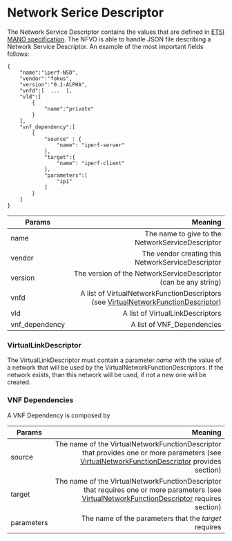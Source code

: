 # Network Serice Descriptor

The Network Service Descriptor contains the values that are defined in [ETSI MANO specification][nfv-mano]. The NFVO is able to handle JSON file describing a Network Service Descriptor. An example of the most important fields follows:

```
{  
	"name":"iperf-NSD",
    "vendor":"fokus",
    "version":"0.1-ALPHA",
    "vnfd":[  ...  ],
    "vld":[  
        {  
            "name":"private"
        }
    ],
    "vnf_dependency":[
    	{
      		"source" : {
       			"name": "iperf-server"
      		},
      		"target":{
        		"name": "iperf-client"
      		},
      		"parameters":[
        		"ip1"
      		]
    	}
    ]
}
```

| Params          				| Meaning       													|
| -------------   				| -------------:													|
| name  						| The name to give to the NetworkServiceDescriptor |
| vendor 						| The vendor creating this NetworkServiceDescriptor      	|
| version 						| The version of the NetworkServiceDescriptor (can be any string)      	|
| vnfd 							| A list of VirtualNetworkFunctionDescriptors (see [VirtualNetworkFunctionDescriptor][vnf-descriptor])      	|
| vld 							| A list of VirtualLinkDescriptors      	|
| vnf_dependency 				| A list of VNF_Dependencies      	|

### VirtualLinkDescriptor

The VirtualLinkDescriptor must contain a parameter _name_ with the value of a network that will be used by the VirtualNetworkFunctionDescriptors. If the network exists, than this network will be used, if not a new one will be created.

### VNF Dependencies

A VNF Dependency is composed by 

| Params          				| Meaning       													|
| -------------   				| -------------:													|
| source  						| The name of the VirtualNetworkFunctionDescriptor that provides one or more parameters (see [VirtualNetworkFunctionDescriptor][vnf-descriptor] provides section)|
| target 						| The name of the VirtualNetworkFunctionDescriptor that requires one or more parameters	(see [VirtualNetworkFunctionDescriptor][vnf-descriptor] requires section)|
| parameters					| The name of the parameters that the *target* requires     	|


<!---
References
-->

[vnf-descriptor]:vnf-descriptor
[nfv-mano]: http://www.etsi.org/deliver/etsi_gs/NFV-MAN/001_099/001/01.01.01_60/gs_NFV-MAN001v010101p.pdf

<!---
Script for open external links in a new tab
-->
<script type="text/javascript" charset="utf-8">
      // Creating custom :external selector
      $.expr[':'].external = function(obj){
          return !obj.href.match(/^mailto\:/)
                  && (obj.hostname != location.hostname);
      };
      $(function(){
        $('a:external').addClass('external');
        $(".external").attr('target','_blank');
      })
</script>